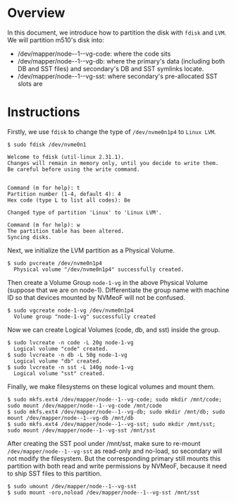 # Overview

In this document, we introduce how to partition the disk with `fdisk` and `LVM`. We will partition m510's disk into:

- /dev/mapper/node--1--vg-code: where the code sits
- /dev/mapper/node--1--vg-db: where the primary's data (including both DB and SST files) and secondary's DB and SST symlinks locate.
- /dev/mapper/node--1--vg-sst: where secondary's pre-allocated SST slots are

# Instructions

Firstly, we use `fdisk` to change the type of `/dev/nvme0n1p4` to `Linux LVM`.

```
$ sudo fdisk /dev/nvme0n1

Welcome to fdisk (util-linux 2.31.1).
Changes will remain in memory only, until you decide to write them.
Be careful before using the write command.


Command (m for help): t
Partition number (1-4, default 4): 4
Hex code (type L to list all codes): 8e

Changed type of partition 'Linux' to 'Linux LVM'.

Command (m for help): w
The partition table has been altered.
Syncing disks.
```

Next, we initialize the LVM partition as a Physical Volume.

```
$ sudo pvcreate /dev/nvme0n1p4
  Physical volume "/dev/nvme0n1p4" successfully created.
```

Then create a Volume Group `node-1-vg` in the above Physical Volume (suppose that we are on node-1). Differentiate the group name with machine ID so that devices mounted by NVMeoF will not be confused.

```
$ sudo vgcreate node-1-vg /dev/nvme0n1p4
  Volume group "node-1-vg" successfully created
```

Now we can create Logical Volumes (code, db, and sst) inside the group.

```
$ sudo lvcreate -n code -L 20g node-1-vg
  Logical volume "code" created.
$ sudo lvcreate -n db -L 50g node-1-vg
  Logical volume "db" created.
$ sudo lvcreate -n sst -L 140g node-1-vg
  Logical volume "sst" created.
```

Finally, we make filesystems on these logical volumes and mount them.

```
$ sudo mkfs.ext4 /dev/mapper/node--1--vg-code; sudo mkdir /mnt/code; sudo mount /dev/mapper/node--1--vg-code /mnt/code
$ sudo mkfs.ext4 /dev/mapper/node--1--vg-db; sudo mkdir /mnt/db; sudo mount /dev/mapper/node--1--vg-db /mnt/db
$ sudo mkfs.ext4 /dev/mapper/node--1--vg-sst; sudo mkdir /mnt/sst; sudo mount /dev/mapper/node--1--vg-sst /mnt/sst
```

After creating the SST pool under /mnt/sst, make sure to re-mount `/dev/mapper/node--1--vg-sst` as read-only and no-load, so secondary will not modify the filesystem. But the corresponding primary still mounts this partition with both read and write permissions by NVMeoF, because it need to ship SST files to this partition.

```
$ sudo umount /dev/mapper/node--1--vg-sst
$ sudo mount -oro,noload /dev/mapper/node--1--vg-sst /mnt/sst
```
